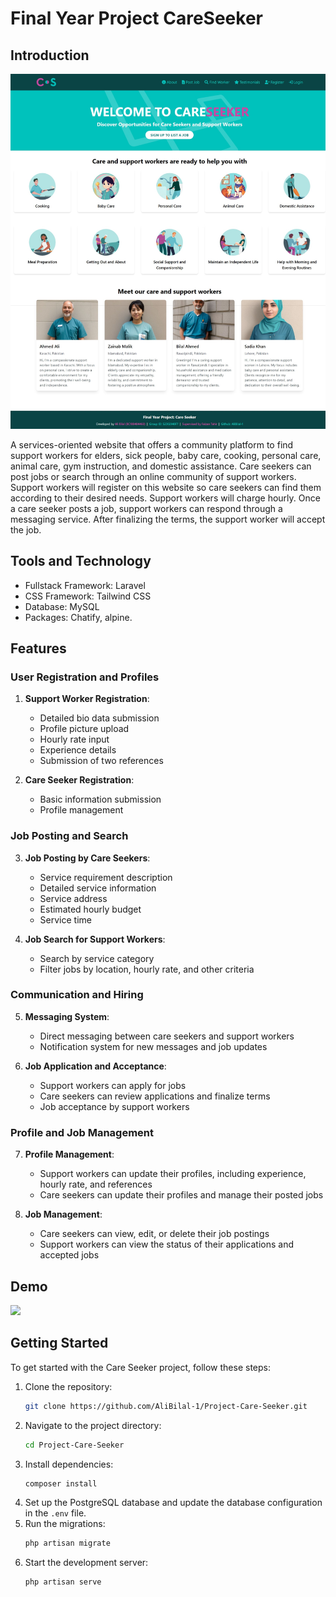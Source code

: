 # Final Year Project CareSeeker
## Introduction
![](https://github.com/AliBilal-1/Project-Care-Seeker/blob/main/Project%20Screenshot/Home%20Page%20-%20Guest.jpeg)

A services-oriented website that offers a community platform to find support workers for elders, sick people, baby care, cooking, personal care, animal care, gym instruction, and domestic assistance. Care seekers can post jobs or search through an online community of support workers. Support workers will register on this website so care seekers can find them according to their desired needs. Support workers will charge hourly. Once a care seeker posts a job, support workers can respond through a messaging service. After finalizing the terms, the support worker will accept the job.

## Tools and Technology
- Fullstack Framework: Laravel 
- CSS Framework: Tailwind CSS
- Database: MySQL
- Packages: Chatify, alpine.

## Features

### User Registration and Profiles

1. **Support Worker Registration**:
   - Detailed bio data submission
   - Profile picture upload
   - Hourly rate input
   - Experience details
   - Submission of two references

2. **Care Seeker Registration**:
   - Basic information submission
   - Profile management

### Job Posting and Search

3. **Job Posting by Care Seekers**:
   - Service requirement description
   - Detailed service information
   - Service address
   - Estimated hourly budget
   - Service time

4. **Job Search for Support Workers**:
   - Search by service category
   - Filter jobs by location, hourly rate, and other criteria

### Communication and Hiring

5. **Messaging System**:
   - Direct messaging between care seekers and support workers
   - Notification system for new messages and job updates

6. **Job Application and Acceptance**:
   - Support workers can apply for jobs
   - Care seekers can review applications and finalize terms
   - Job acceptance by support workers

### Profile and Job Management

7. **Profile Management**:
   - Support workers can update their profiles, including experience, hourly rate, and references
   - Care seekers can update their profiles and manage their posted jobs

8. **Job Management**:
   - Care seekers can view, edit, or delete their job postings
   - Support workers can view the status of their applications and accepted jobs
## Demo
![](https://github.com/AliBilal-1/Project-Care-Seeker/blob/main/Project%20Screenshot/CareSeeker%20Demo.gif)

## Getting Started

To get started with the Care Seeker project, follow these steps:

1. Clone the repository: 
   ```bash
   git clone https://github.com/AliBilal-1/Project-Care-Seeker.git
   ```
2. Navigate to the project directory:
   ```bash
   cd Project-Care-Seeker
   ```
3. Install dependencies:
   ```bash
   composer install
   ```
4. Set up the PostgreSQL database and update the database configuration in the `.env` file.
5. Run the migrations:
   ```bash
   php artisan migrate
   ```
6. Start the development server:
   ```bash
   php artisan serve
